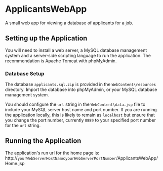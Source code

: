 # ApplicantsWebApp
A small web app for viewing a database of applicants for a job.

## Setting up the Application

You will need to install a web server, a MySQL database management system and a server-side scripting language to run the application. The recommendation is Apache Tomcat with phpMyAdmin.

### Database Setup

The database `applicants.sql.zip` is provided in the `WebContent\resources` directory. Import the database into phpMyAdmin, or your MySQL database management system.

You should configure the `url` string in the `WebContent\data.jsp` file to include your MySQL server host name and port number. If you are running the application locally, this is likely to remain as `localhost` but ensure that you change the port number, currently `8889` to your specified port number for the `url` string.

## Running the Application

The application's run url for the home page is: http://`yourWebServerHostName`:`yourWebServerPortNumber`/ApplicantsWebApp/Home.jsp
